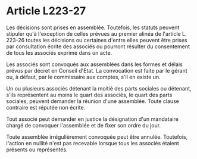 # Article L223-27

Les décisions sont prises en assemblée. Toutefois, les statuts peuvent stipuler qu'à l'exception de celles prévues au premier alinéa de l'article L. 223-26 toutes les décisions ou certaines d'entre elles peuvent être prises par consultation écrite des associés ou pourront résulter du consentement de tous les associés exprimé dans un acte.

Les associés sont convoqués aux assemblées dans les formes et délais prévus par décret en Conseil d'Etat. La convocation est faite par le gérant ou, à défaut, par le commissaire aux comptes, s'il en existe un.

Un ou plusieurs associés détenant la moitié des parts sociales ou détenant, s'ils représentent au moins le quart des associés, le quart des parts sociales, peuvent demander la réunion d'une assemblée. Toute clause contraire est réputée non écrite.

Tout associé peut demander en justice la désignation d'un mandataire chargé de convoquer l'assemblée et de fixer son ordre du jour.

Toute assemblée irrégulièrement convoquée peut être annulée. Toutefois, l'action en nullité n'est pas recevable lorsque tous les associés étaient présents ou représentés.
